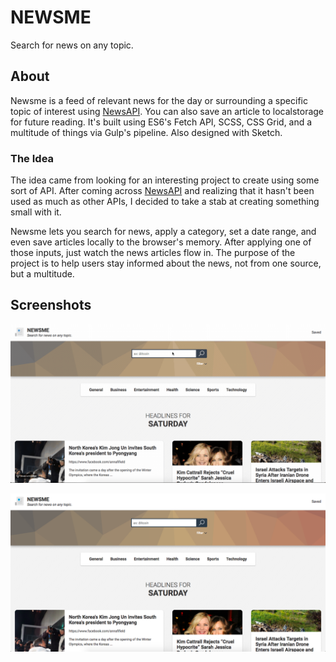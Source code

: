 # NEWSME

Search for news on any topic.

## About

Newsme is a feed of relevant news for the day or surrounding a specific topic of interest using [NewsAPI](https://newsapi.org/). You can also save an article to localstorage for future reading. It's built using ES6's Fetch API, SCSS, CSS Grid, and a multitude of things via Gulp's pipeline. Also designed with Sketch.

### The Idea

The idea came from looking for an interesting project to create using some sort of API. After coming across [NewsAPI](https://newsapi.org/) and realizing that it hasn't been used as much as other APIs, I decided to take a stab at creating something small with it.

Newsme lets you search for news, apply a category, set a date range, and even save articles locally to the browser's memory. After applying one of those inputs, just watch the news articles flow in. The purpose of the project is to help users stay informed about the news, not from one source, but a multitude.

## Screenshots

![GIF of userflow](/app/images/screenshots/newsme-1.gif 'GIF of Userflow')

![Screenshot of Application](/app/images/screenshots/newsme-2.png 'Screenshot of Application')
